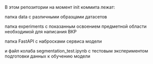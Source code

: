 В этом репозитории на момент init коммита лежат: 

папка data с различными образцами датасетов

папка experiments с показанным освоением предметной области необходимой для написания ВКР

папка FastAPI с набросками сервиса модели

и файл колаба segmentation_test.ipynb с тестовым экспериментом подготовки данных к обучению модели
